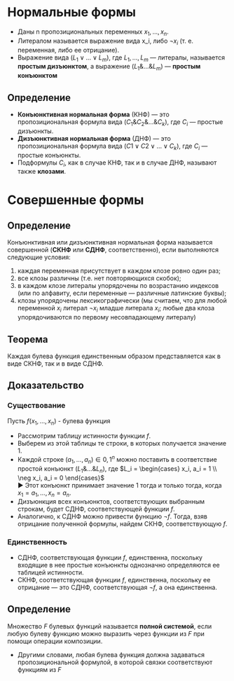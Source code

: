 # Нормальные формы

* Даны n пропозициональных переменных $x_1,...,x_n$.
* Литералом называется выражение вида x_i, либо $\neg x_i$ (т. е. переменная, либо ее отрицание).
* Выражение вида $(L_1 ∨ ... ∨ L_m)$, где $L_1,...,L_m$ — литералы, называется **простым дизъюнктом**, а выражение $(L_1 \& ... \& L_m)$ — **простым конъюнктом**

## Определение

* **Конъюнктивная нормальная форма** (КНФ) — это пропозициональная формула вида $(C_1 \& C_2 \& ... \& C_k)$, где $C_i$ — простые дизъюнкты.
* **Дизъюнктивная нормальная форма** (ДНФ) — это пропозициональная формула вида $(C1 ∨ C2 ∨ ... ∨ C_k)$, где $C_i$ — простые конъюнкты.
* Подформулы $C_i$, как в случае КНФ, так и в случае ДНФ, называют также **клозами**.

# Совершенные формы

## Определение  
Конъюнктивная или дизъюнктивная нормальная форма называется совершенной (**СКНФ** или **СДНФ**, соответственно), если выполняются следующие условия:
1. каждая переменная присутствует в каждом клозе ровно один раз;
2. все клозы различны (т.е. нет повторяющихся скобок);
3. в каждом клозе литералы упорядочены по возрастанию индексов (или по алфавиту, если переменные — различные латинские буквы);
4. клозы упорядочены лексикографически (мы считаем, что для любой переменной $x_i$ литерал $\neg x_i$ младше литерала $x_i$; любые два клоза упорядочиваются по первому несовпадающему литералу)

## Теорема  
Каждая булева функция единственным образом представляется как в виде СКНФ, так и в виде СДНФ.
## Доказательство  
### Существование  
Пусть $f(x_1, ..., x_n)$ - булева функция  
* Рассмотрим таблицу истинности функции *f*.
* Выберем из этой таблицы те строки, в которых получается значение 1.
* Каждой строке $(a_1,...,a_n) \in {0,1}^n$ можно поставить в соответствие простой конъюнкт $(L_1 \& ... \& L_n)$, где $L_i = \begin{cases} x_i, a_i = 1 \\ \neg x_i, a_i = 0 \end{cases}$  
 ▶ Этот конъюнкт принимает значение 1 тогда и только тогда, когда $x_1 = a_1,...,x_n = a_n$.
* Дизъюнкция всех конъюнктов, соответствующих выбранным строкам, будет СДНФ, соответствующей функции *f*.
* Аналогично, к СДНФ можно привести функцию $\neg f$. Тогда, взяв отрицание полученной формулы, найдем СКНФ, соответствующую *f*.  
### Единственность  
* СДНФ, соответствующая функции *f*, единственна, поскольку входящие в нее простые конъюнкты однозначно определяются ее таблицей истинности.
* СКНФ, соответствующая функции *f*, единственна, поскольку ее отрицание — это СДНФ, соответствующая $\neg f$, а она единственна.  

## Определение  
Множество *F* булевых функций называется **полной системой**, если любую булеву функцию можно выразить через функции из *F* при помощи операции композиции.  
* Другими словами, любая булева функция должна задаваться пропозициональной формулой, в которой связки соответствуют функциям из *F*